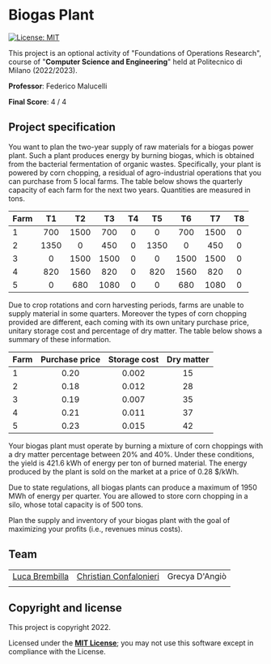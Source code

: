 <h1>Biogas Plant</h1>

[![License: MIT][license-image]][license]

This project is an optional activity of "Foundations of Operations Research", course of "**Computer Science and Engineering**" held at Politecnico di Milano (2022/2023).

**Professor**: Federico Malucelli

**Final Score**: 4 / 4

<h2>Project specification</h2>

You want to plan the two-year supply of raw materials for a biogas power plant. Such a plant produces energy by burning biogas, which is obtained from the bacterial fermentation of organic wastes. 
Specifically, your plant is powered by corn chopping, a residual of agro-industrial operations that you can purchase from 5 local farms. 
The table below shows the quarterly capacity of each farm for the next two years. Quantities are measured in tons.

Farm|T1|T2|T3|T4|T5|T6|T7|T8
:-|:-:|:-:|:-:|:-:|:-:|:-:|:-:|:-:
1|700|1500|700|0|0|700|1500|0
2|1350|0|450|0|1350|0|450|0
3|0|1500|1500|0|0|1500|1500|0
4|820|1560|820|0|820|1560|820|0
5|0|680|1080|0|0|680|1080|0

Due to crop rotations and corn harvesting periods, farms are unable to supply material in some quarters. Moreover the types of corn chopping provided are different, each coming with its own unitary purchase price, unitary storage cost and percentage of dry matter. The table below shows a summary of these information.

Farm|Purchase price|Storage cost|Dry matter
:-|:-:|:-:|:-:
1|0.20|0.002|15
2|0.18|0.012|28
3|0.19|0.007|35
4|0.21|0.011|37
5|0.23|0.015|42

Your biogas plant must operate by burning a mixture of corn choppings with a dry matter percentage between 20% and 40%. Under these conditions, the yield is 421.6 kWh of energy per ton of burned material. The energy produced by the plant is sold on the market at a price of 0.28 $/kWh. 

Due to state regulations, all biogas plants can produce a maximum of 1950 MWh of energy per quarter. You are allowed to store corn chopping in a silo, whose total capacity is of 500 tons. 

Plan the supply and inventory of your biogas plant with the goal of maximizing your profits (i.e., revenues minus costs).

## Team
|                         |                         |                         |
|-------------------------|-------------------------|-------------------------|
| [Luca Brembilla][github-link-1]          | [Christian Confalonieri][github-link-2]  | Grecya D'Angiò          |
|                         |                         |                         |

<h2>Copyright and license</h2>

This project is copyright 2022.

Licensed under the **[MIT License][license]**; you may not use this software except in compliance with the License.

[license]: https://github.com/christian-confalonieri/Biogas-Plant-FOR-2022-2023/blob/main/LICENSE
[license-image]: https://img.shields.io/badge/License-MIT-blue.svg
[github-link-1]: https://github.com/LucaBrembilla
[github-link-2]: https://github.com/christian-confalonieri
